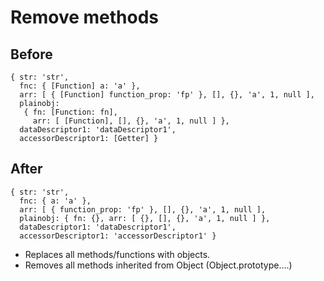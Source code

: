 # Remove methods

## Before

```
{ str: 'str',
  fnc: { [Function] a: 'a' },
  arr: [ { [Function] function_prop: 'fp' }, [], {}, 'a', 1, null ],
  plainobj:
   { fn: [Function: fn],
     arr: [ [Function], [], {}, 'a', 1, null ] },
  dataDescriptor1: 'dataDescriptor1',
  accessorDescriptor1: [Getter] }
```

## After

```
{ str: 'str',
  fnc: { a: 'a' },
  arr: [ { function_prop: 'fp' }, [], {}, 'a', 1, null ],
  plainobj: { fn: {}, arr: [ {}, [], {}, 'a', 1, null ] },
  dataDescriptor1: 'dataDescriptor1',
  accessorDescriptor1: 'accessorDescriptor1' }
```

- Replaces all methods/functions with objects.
- Removes all methods inherited from Object (Object.prototype....)
